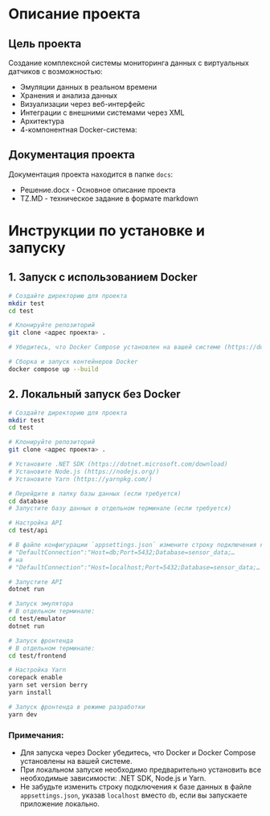 # Описание проекта

## Цель проекта
Создание комплексной системы мониторинга данных с виртуальных датчиков с возможностью:

- Эмуляции данных в реальном времени
- Хранения и анализа данных
- Визуализации через веб-интерфейс
- Интеграции с внешними системами через XML
- Архитектура
- 4-компонентная Docker-система:

## Документация проекта

Документация проекта находится в папке `docs`:

- Решение.docx - Основное описание проекта
- TZ.MD -   техническое задание в формате markdown

# Инструкции по установке и запуску

## 1. Запуск с использованием Docker

```bash
# Создайте директорию для проекта
mkdir test
cd test

# Клонируйте репозиторий
git clone <адрес проекта> .

# Убедитесь, что Docker Compose установлен на вашей системе (https://docs.docker.com/compose/install/)

# Сборка и запуск контейнеров Docker
docker compose up --build
```
## 2. Локальный запуск без Docker

```bash
# Создайте директорию для проекта
mkdir test
cd test

# Клонируйте репозиторий
git clone <адрес проекта> .

# Установите .NET SDK (https://dotnet.microsoft.com/download)
# Установите Node.js (https://nodejs.org/)
# Установите Yarn (https://yarnpkg.com/)

# Перейдите в папку базы данных (если требуется)
cd database
# Запустите базу данных в отдельном терминале (если требуется)

# Настройка API
cd test/api

# В файле конфигурации `appsettings.json` измените строку подключения к базе данных:
# "DefaultConnection":"Host=db;Port=5432;Database=sensor_data;…
# на 
# "DefaultConnection":"Host=localhost;Port=5432;Database=sensor_data;…

# Запустите API
dotnet run

# Запуск эмулятора
# В отдельном терминале:
cd test/emulator
dotnet run

# Запуск фронтенда
# В отдельном терминале:
cd test/frontend

# Настройка Yarn
corepack enable
yarn set version berry
yarn install

# Запуск фронтенда в режиме разработки
yarn dev
```


### Примечания:
- Для запуска через Docker убедитесь, что Docker и Docker Compose установлены на вашей системе.
- При локальном запуске необходимо предварительно установить все необходимые зависимости: .NET SDK, Node.js и Yarn.
- Не забудьте изменить строку подключения к базе данных в файле `appsettings.json`, указав `localhost` вместо `db`, если вы запускаете приложение локально.